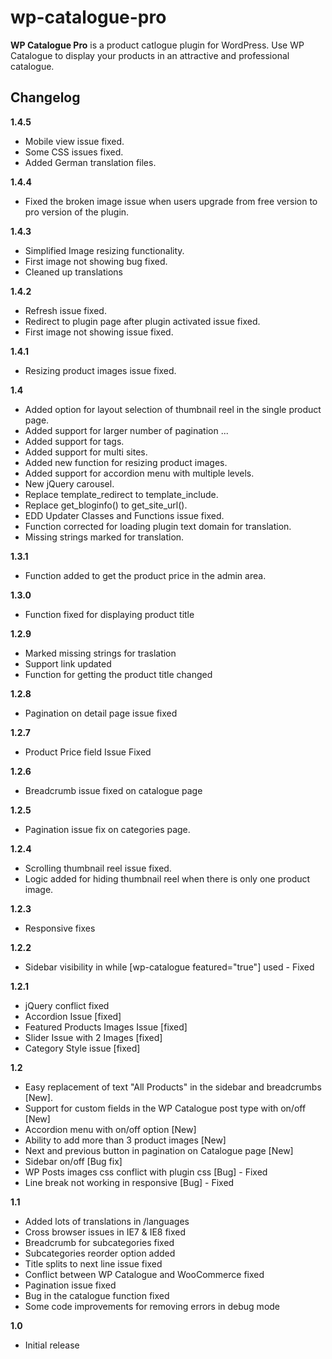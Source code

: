 wp-catalogue-pro
================
**WP Catalogue Pro** is a product catlogue plugin for WordPress. Use WP Catalogue to display your products in an attractive and professional catalogue.

Changelog
-------

**1.4.5**
* Mobile view issue fixed.
* Some CSS issues fixed.
* Added German translation files.

**1.4.4**
* Fixed the broken image issue when users upgrade from free version to pro version of the plugin.

**1.4.3**
* Simplified Image resizing functionality.
* First image not showing bug fixed.
* Cleaned up translations

**1.4.2**
* Refresh issue fixed.
* Redirect to plugin page after plugin activated issue fixed.
* First image not showing issue fixed.

**1.4.1**
* Resizing product images issue fixed.

**1.4**
* Added option for layout selection of thumbnail reel in the single product page.
* Added support for larger number of pagination ...
* Added support for tags.
* Added support for multi sites.
* Added new function for resizing product images.
* Added support for accordion menu with multiple levels.
* New jQuery carousel.
* Replace template_redirect to template_include.
* Replace get_bloginfo() to get_site_url().
* EDD Updater Classes and Functions issue fixed.
* Function corrected for loading plugin text domain for translation.
* Missing strings marked for translation. 

**1.3.1**
* Function added to get the product price in the admin area.

**1.3.0**
* Function fixed for displaying product title

**1.2.9**
* Marked missing strings for traslation
* Support link updated
* Function for getting the product title changed

**1.2.8**
* Pagination on detail page issue fixed

**1.2.7**
* Product Price field Issue Fixed

**1.2.6**
* Breadcrumb issue fixed on catalogue page

**1.2.5**
* Pagination issue fix on categories page.

**1.2.4**
* Scrolling thumbnail reel issue fixed.
* Logic added for hiding thumbnail reel when there is only one product image.

**1.2.3**
* Responsive fixes

**1.2.2**
* Sidebar visibility in while [wp-catalogue featured="true"] used - Fixed

**1.2.1**
* jQuery conflict fixed
* Accordion Issue [fixed]
* Featured Products Images Issue	[fixed]
* Slider Issue with 2 Images	[fixed]
* Category Style issue	[fixed]

**1.2**
* Easy replacement of text "All Products" in the sidebar and breadcrumbs [New].
* Support for custom fields in the WP Catalogue post type with on/off [New]
* Accordion menu with on/off option [New]
* Ability to add more than 3 product images [New]
* Next and previous button in pagination on Catalogue page [New]
* Sidebar on/off [Bug fix]
* WP Posts images css conflict with plugin css [Bug] - Fixed
* Line break not working in responsive [Bug] - Fixed

**1.1**
* Added lots of translations in /languages
* Cross browser issues in IE7 & IE8 fixed
* Breadcrumb for subcategories fixed
* Subcategories reorder option added
* Title splits to next line issue fixed
* Conflict between WP Catalogue and WooCommerce fixed
* Pagination issue fixed
* Bug in the catalogue function fixed
* Some code improvements for removing errors in debug mode

**1.0**
* Initial release

